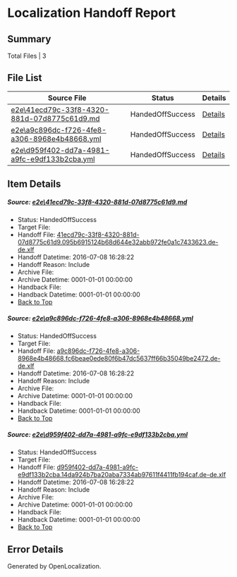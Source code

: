# <a name='report-top'></a> Localization Handoff Report

## Summary
 Total Files | 3

## File List
 Source File | Status | Details 
 ----------- | ------ | ------- 
 [e2e\41ecd79c-33f8-4320-881d-07d8775c61d9.md](https://github.com/OpenLocalizationTestOrg/oltest/blob/53aba28e56cc2bdee9f513316da67953725602f8/e2e/41ecd79c-33f8-4320-881d-07d8775c61d9.md) | HandedOffSuccess | [Details](#6eb9ec2ea5acbd2474b28dee1d85315affe1e7ab2)
 [e2e\a9c896dc-f726-4fe8-a306-8968e4b48668.yml](https://github.com/OpenLocalizationTestOrg/oltest/blob/53aba28e56cc2bdee9f513316da67953725602f8/e2e/a9c896dc-f726-4fe8-a306-8968e4b48668.yml) | HandedOffSuccess | [Details](#496e49df07b5fcdf0388e2250ee6dbc9db2e41814)
 [e2e\d959f402-dd7a-4981-a9fc-e9df133b2cba.yml](https://github.com/OpenLocalizationTestOrg/oltest/blob/53aba28e56cc2bdee9f513316da67953725602f8/e2e/d959f402-dd7a-4981-a9fc-e9df133b2cba.yml) | HandedOffSuccess | [Details](#ae3c298947bfd53d3a7db352c9d6aa199cbedae56)

## Item Details
##### <a name='6eb9ec2ea5acbd2474b28dee1d85315affe1e7ab2'></a> Source: [e2e\41ecd79c-33f8-4320-881d-07d8775c61d9.md](https://github.com/OpenLocalizationTestOrg/oltest/blob/53aba28e56cc2bdee9f513316da67953725602f8/e2e/41ecd79c-33f8-4320-881d-07d8775c61d9.md)
* Status: HandedOffSuccess
* Target File: 
* Handoff File: [41ecd79c-33f8-4320-881d-07d8775c61d9.095b6915124b68d644e32abb972fe0a1c7433623.de-de.xlf](https://github.com/OpenLocalizationTestOrg/olhandoff-e2e/blob/0d988826c96362821b32cca90be4d235d6ea82e0/ol-handoff/OpenLocalizationTestOrg/oltest-dede-fly/ci/ht/41ecd79c-33f8-4320-881d-07d8775c61d9.095b6915124b68d644e32abb972fe0a1c7433623.de-de.xlf)
* Handoff Datetime: 2016-07-08 16:28:22
* Handoff Reason: Include
* Archive File: 
* Archive Datetime: 0001-01-01 00:00:00
* Handback File: 
* Handback Datetime: 0001-01-01 00:00:00
* [Back to Top](#report-top)

##### <a name='496e49df07b5fcdf0388e2250ee6dbc9db2e41814'></a> Source: [e2e\a9c896dc-f726-4fe8-a306-8968e4b48668.yml](https://github.com/OpenLocalizationTestOrg/oltest/blob/53aba28e56cc2bdee9f513316da67953725602f8/e2e/a9c896dc-f726-4fe8-a306-8968e4b48668.yml)
* Status: HandedOffSuccess
* Target File: 
* Handoff File: [a9c896dc-f726-4fe8-a306-8968e4b48668.fc6beae0ede80f6b47dc5637ff66b35049be2472.de-de.xlf](https://github.com/OpenLocalizationTestOrg/olhandoff-e2e/blob/0d988826c96362821b32cca90be4d235d6ea82e0/ol-handoff/OpenLocalizationTestOrg/oltest-dede-fly/ci/ht/a9c896dc-f726-4fe8-a306-8968e4b48668.fc6beae0ede80f6b47dc5637ff66b35049be2472.de-de.xlf)
* Handoff Datetime: 2016-07-08 16:28:22
* Handoff Reason: Include
* Archive File: 
* Archive Datetime: 0001-01-01 00:00:00
* Handback File: 
* Handback Datetime: 0001-01-01 00:00:00
* [Back to Top](#report-top)

##### <a name='ae3c298947bfd53d3a7db352c9d6aa199cbedae56'></a> Source: [e2e\d959f402-dd7a-4981-a9fc-e9df133b2cba.yml](https://github.com/OpenLocalizationTestOrg/oltest/blob/53aba28e56cc2bdee9f513316da67953725602f8/e2e/d959f402-dd7a-4981-a9fc-e9df133b2cba.yml)
* Status: HandedOffSuccess
* Target File: 
* Handoff File: [d959f402-dd7a-4981-a9fc-e9df133b2cba.14da924b7ba20aba7334ab97611f4411fb194caf.de-de.xlf](https://github.com/OpenLocalizationTestOrg/olhandoff-e2e/blob/0d988826c96362821b32cca90be4d235d6ea82e0/ol-handoff/OpenLocalizationTestOrg/oltest-dede-fly/ci/ht/d959f402-dd7a-4981-a9fc-e9df133b2cba.14da924b7ba20aba7334ab97611f4411fb194caf.de-de.xlf)
* Handoff Datetime: 2016-07-08 16:28:22
* Handoff Reason: Include
* Archive File: 
* Archive Datetime: 0001-01-01 00:00:00
* Handback File: 
* Handback Datetime: 0001-01-01 00:00:00
* [Back to Top](#report-top)


## Error Details

Generated by OpenLocalization.
